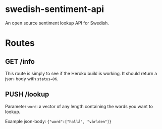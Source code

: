 # swedish-sentiment-api
An open source sentiment lookup API for Swedish.

# Routes
## GET /info
This route is simply to see if the Heroku build is working. It should return a json-body with `status=OK`.

## PUSH /lookup
Parameter `word`: a vector of any length containing the words you want to lookup.

Example json-body: `{"word":["hallå", "världen"]}`
